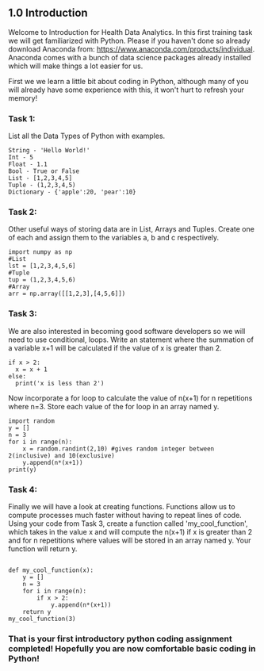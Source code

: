 ## 1.0 Introduction

Welcome to Introduction for Health Data Analytics. In this first training task we will get familiarized with Python. Please if you haven't done so already download Anaconda from: https://www.anaconda.com/products/individual. Anaconda comes with a bunch of data science packages already installed which will make things a lot easier for us. 


First we we learn a little bit about coding in Python, although many of you will already have some experience with this, it won't hurt to refresh your memory! 

### Task 1: 

List all the Data Types of Python with examples.  

```
String - 'Hello World!'
Int - 5
Float - 1.1
Bool - True or False
List - [1,2,3,4,5]
Tuple - (1,2,3,4,5)
Dictionary - {'apple':20, 'pear':10}
```

### Task 2: 

Other useful ways of storing data are in List, Arrays and Tuples. Create one of each and assign them to the variables a, b and c respectively. 

```
import numpy as np
#List
lst = [1,2,3,4,5,6]
#Tuple
tup = (1,2,3,4,5,6)
#Array
arr = np.array([[1,2,3],[4,5,6]])
```

### Task 3: 

We are also interested in becoming good software developers so we will need to use conditional, loops. Write an statement where the summation of a variable x+1 will be calculated if the value of x is greater than 2. 

```
if x > 2:
  x = x + 1
else:
  print('x is less than 2')
```

Now incorporate a for loop to calculate the value of n(x+1) for n repetitions where n=3. Store each value of the for loop in an array named y.  

```
import random
y = []
n = 3
for i in range(n):
    x = random.randint(2,10) #gives random integer between 2(inclusive) and 10(exclusive)
    y.append(n*(x+1))
print(y)
```

### Task 4: 

Finally we will have a look at creating functions. Functions allow us to compute processes much faster without having to repeat lines of code. Using your code from Task 3, create a function called 'my_cool_function', which takes in the value x and will compute the n(x+1) if x is greater than 2 and for n repetitions where values will be stored in an array named y. Your function will return y. 

```

def my_cool_function(x):
    y = []
    n = 3
    for i in range(n):
        if x > 2:
            y.append(n*(x+1))
    return y
my_cool_function(3)
```

### That is your first introductory python coding assignment completed! Hopefully you are now comfortable basic coding in Python!
